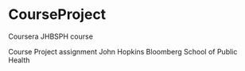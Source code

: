 CourseProject
=============

Coursera JHBSPH course

Course Project assignment 
John Hopkins Bloomberg School of Public Health
